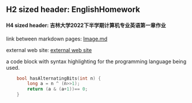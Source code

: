 ## H2 sized header: EnglishHomework
#### H4 sized header: 吉林大学2022下半学期计算机专业英语第一章作业

link between markdown pages: [Image.md](https://github.com/WEN3141/EnglishHomework/blob/main/Image.md)

external web site: [external web site](https://when.zone/)

a code block with syntax highlighting for the programming language being used.

```C++
    bool hasAlternatingBits(int n) {
        long a = n ^ (n>>1);
        return (a & (a+1))== 0;
    }
```
